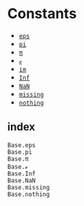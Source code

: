 # Constants

- [`eps`](@ref)
- [`pi`](@ref)
- [`π`](@ref)
- [`ℯ`](@ref)
- [`im`](@ref)
- [`Inf`](@ref)
- [`NaN`](@ref)
- [`missing`](@ref)
- [`nothing`](@ref)


## index

```@docs
Base.eps
Base.pi
Base.π
Base.ℯ
Base.Inf
Base.NaN
Base.missing
Base.nothing 
```
